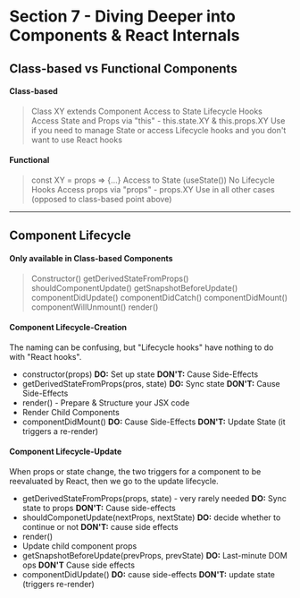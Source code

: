# Section 7 - Diving Deeper into Components & React Internals

## Class-based vs Functional Components

#### Class-based

> Class XY extends Component
> Access to State
> Lifecycle Hooks
> Access State and Props via "this" - this.state.XY & this.props.XY
> Use if you need to manage State or access Lifecycle hooks and you don't want to use React hooks

#### Functional

> const XY = props => {...}
> Access to State (useState())
> No Lifecycle Hooks
> Access props via "props" - props.XY
> Use in all other cases (opposed to class-based point above)

---

## Component Lifecycle

#### Only available in Class-based Components

> Constructor()
> getDerivedStateFromProps()
> shouldComponentUpdate()
> getSnapshotBeforeUpdate()
> componentDidUpdate()
> componentDidCatch()
> componentDidMount()
> componentWillUnmount()
> render()

#### Component Lifecycle-Creation

The naming can be confusing, but "Lifecycle hooks" have nothing to do with "React hooks".

- constructor(props)
  **DO:** Set up state
  **DON'T:** Cause Side-Effects
- getDerivedStateFromProps(pros, state)
  **DO:** Sync state
  **DON'T:** Cause Side-Effects
- render() - Prepare & Structure your JSX code
- Render Child Components
- componentDidMount()
  **DO:** Cause Side-Effects
  **DON'T:** Update State (it triggers a re-render)

#### Component Lifecycle-Update

When props or state change, the two triggers for a component to be reevaluated by React, then we go to the update lifecycle.

- getDerivedStateFromProps(props, state) - very rarely needed
  **DO:** Sync state to props
  **DON'T:** Cause side-effects
- shouldComponetUpdate(nextProps, nextState)
  **DO:** decide whether to continue or not
  **DON'T:** cause side effects
- render()
- Update child component props
- getSnapshotBeforeUpdate(prevProps, prevState)
  **DO:** Last-minute DOM ops
  **DON'T** Cause side effects
- componentDidUpdate()
  **DO:** cause side-effects
  **DON'T:** update state (triggers re-render)
